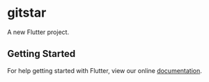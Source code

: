 # gitstar

A new Flutter project.

## Getting Started

For help getting started with Flutter, view our online
[documentation](https://flutter.io/).
